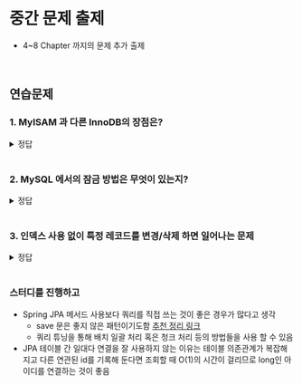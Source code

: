 # 중간 문제 출제
- 4~8 Chapter 까지의 문제 추가 출제

<br>

##  연습문제
### 1. MyISAM 과 다른 InnoDB의 장점은?

<details>
<summary>정답</summary>

1. 레코드 기반 잠금
- 기존 MySQL은 테이블 수준 잠금을 사용하지만 InnoDB는 레코드 기반 잠금을 통해 조회에서 불필요하게 테이블을 잠글 필요가 없어 속도가 빠름
    - 데이터 베이스의 동시성을 높이고 잠금 경합을 줄여 문제가 줄음
- 또한 InnoDB는 잠금 에스컬레이션을 지원하지 않아 작은 잠금이 커다란 잠금으로 자동 변환되지 않고 행 수준 잠금을 유지함

<br>

2. 트랜잭션 지원 메타 데이터
- 기존 파일 기반 메타데이터를 생성하는 일은 서버가 비정상적으로 종료되면 일관되지 않은 상태로 남기도 했음
- InnoDB는 테이블 구조 정보나 스토어드 프로그램 코드 등의 메타데이터를 InnoDB 별도의 테이블에 저장하여 통채로 mysql.ibd 테이블 스페이스에 저장함

<br>

3. 프라이머리 키 클러스터링
- InnoDB의 모든 테이블은 기본적으로 프라이머리 키를 기준으로 클러스터링 되어 저장하여 모든 세컨더리 인덱스는 레코드 주소 대신 프라이머리의 키의 값을 논리적 주소로 사용함
- 프라이머리 키로 클러스터링 하면 연속되는 데이터를 조회하기 좋고 쿼리 실행 계획에서 프라이머리 키를 이용한 레인지 스캔은 상당히 빠르며 다른 키보다 비중이 높게 설정됨

<br>

4. 외래 키 지원
- 외래 키는 부모 테이블과 자식 테이블 간의 연관 관계 존재로 한 테이블에서 체크 작업이 일어나면 다른 테이블이 연달아 잠김이 전파되어 수동 데이터 적재나 스키마 변경 작업이 실패해 기존에는 외래 키를 사용하지 않는 경우가 빈번
- InnoDB는 foreign_key_checks 시스템 변수 설정을 통해 일시적으로 외래 키에 대한 체크 작업을 멈출 수 있어 부가적인 체크가 없어 빠르게 처리할 수 있음
    - 그러나 일시적으로 해제하지만 이후 부모/자식 테이블의 관계가 깨진 상태로 유지하면 안됨

<br>

5. MVCC (Multi Version Concurrency Control)
- 일반적으로 레코드 레벨의 트랜잭션을 지원하는 DBMS가 제공하는 기능으로 MVCC의 가장 큰 목적은 잠금을 사용하지 않는 일관된 읽기를 제공함
- InnoDB는 언두 로그(Undo log)를 이용하여 데이터가 변경될 때 버퍼 풀에서의 데이터는 변경되지만 디스크에는 아직 변경되지 않을 동안 해당 데이터를 조회할 가능성이 있음
- 해당 경우 언두 로그는 아직 반영되지 않은 이전 데이터를 저장해두고 트랜잭션 격리 수준에 따라 커밋이 되기 전 혹은 이후 데이터를 제공할 수 있음

<br>

6. 리두 로그
- 데이터를 영구히 저장하기 전에 변경 사항을 기록하는 로그
- 시스템 장애 시 데이터의 일관성을 보장하며 모든 데이터 변경을 순차적으로 기록하여 시스템 충돌이나 장애가 일어나면 리두 로그를 사용해 마지막 일관된 상태로 복구가 가능

<br>

7. 자동 데드락 감지
- InnoDB는 내부적으로 잠금이 교착 상태에 빠지지 않았는지 잠금 목록을 그래프 형태로 관리하여 데드락 감지 스레드가 주기적으로 잠금 대기 그래프를 검사해 교착 상태에 빠진 트랜잭션 중 하나를 강제 종료함
- 어떤 트랜잭션을 먼저 강제 종료하는지 판단하는 기준은 트랜잭션의 언두 로그 양임
- 동시 처리 스레드가 많다면 일반적인 서비스에서 데드락 감지 스레드가 잠금 목록을 검사하는데 많은 자원을 소모할 수도 있어 innodb_deadlock_detect 시스템 변수를 통해 데드락 감지 스레드를 작동하지 않게 할 수 있음

<br>

8. 자동화 장애 복구
- InnoDB는 손실이나 장애로부터 데이터를 보호하기 위한 여러 매커니즘이 탑재되어 있어 일부만 데이터가 기록되면 일련의 복구 작업이 자동으로 진행 됨
- InnoDB는 매우 견고하여 데이터 파일 손상이나 MySQL 서버가 실행되지 못하는 경우는 매우 적지만 복구를 못하는 경우가 발생할 수도 있는데 해당 경우 복구는 쉽지 않으며 자동으로 복구될 수 없는 손상이 있다면 자동 복구를 멈추고 MySQL 서버는 종료됨

<br>

9. 버퍼 풀
- InnoDB 의 핵심적인 부분으로 디스크의 데이터 파일이나 인덱스 정보를 메모리에 캐시해두는 공간
- 쓰기 작업을 지연하여 일괄 작업으로 처리할 수 있게하는 버퍼 역할도 같이함
    - 모아서 처리하여 랜덤 디스크 작업의 횟수를 줄일 수 있음
- InnoDB 버퍼 풀은 크기를 동적으로 조절할 수 있어 처음에는 작게 점차 늘리며 적용하는 것을 추천
    - 50% 에서 버퍼풀을 지정해두고 설정을 찾는 것을 추천



</details>

<br>

### 2. MySQL 에서의 잠금 방법은 무엇이 있는지?

<details>
<summary>정답</summary>

1. 글로벌 락 (Global Lock)
- 데이터베이스 서버 전체를 잠그기 위해 사용
- 데이터베이스 백업 시 일관된 상태를 유지하기 위해 사용될 수 있음
- 모든 데이터베이스와 모든 테이블을 읽기 전용 모드로 전환하여 서버 전체에 걸쳐 새로운 쓰기 작업이 불가능해짐

<br>

2. 테이블 락 (Table Lock)
- 특정 테이블에 대한 읽기 또는 쓰기 작업을 제어하기 위해 사용
- 임의로 사용하면 안되며 MySQL 내부적으로 잠금을 동작
    - DDL은 사용하면 안되며 DML은 임의로 사용이 가능함
- 데이터 이동이나 특정 테이블에 대한 원자적 작업 수행 시 사용
- 특정 테이블에만 적용되어 읽기 잠금은 다른 세션이 해당 테이블을 읽을 수 있게 하지만, 쓰기 잠금은 모든 세션에서 해당 테이블에 대한 읽기 및 쓰기를 차단

<br>

3. 레코드 락 (Record Lock)
- 특정 행에 대한 쓰기 작업을 제어하기 위해 사용됩
    - 레코드를 잠그는 것이 아니라 인덱스를 잠그고 인덱스가 없다면 클러스트 인덱스를 만들어 잠금을 진행
- 트랜잭션이 특정 행을 업데이트하거나 삭제할 때, 해당 행에 대한 다른 트랜잭션의 접근을 제어하기 위해 사용
- 단일 행에 적용되어 다른 트랜잭션이 같은 행을 수정하지 못하게 함
- 규모가 좁아 높은 동시성을 지원하며, 충돌 가능성을 줄이기 위해 세밀한 잠금을 제공함

<br>

4. 네임드 락 (Named Lock)
- 사용자가 정의한 임의의 리소스에 대한 잠금을 제공하기 위해 사용
- 분산 환경에서 특정 리소스를 보호하거나 사용자 정의 동기화 메커니즘을 구현할 때 사용됨
- 사용자 정의 잠금 이름에 대해 적용되어 같은 이름의 잠금에 대해서만 영향을 끼침
- 다른 잠금 메커니즘과 독립적으로 작동하며, 특정 리소스나 작업을 보호하기 위해 유연하게 사용할 수 있음

<br>

5. 메타 데이터 락 (Metadata Lock)
- 테이블의 구조나 메타데이터를 변경할 때 데이터의 일관성을 보장하기 위해 사용
- 테이블 구조 변경(예: ALTER TABLE), 인덱스 추가, 테이블 삭제 등의 작업 시 사용됨
- 특정 테이블의 메타데이터에 대해 적용되어 메타데이터가 변경되는 동안 다른 세션이 해당 테이블에 접근하지 못하게 함
- MySQL 내부적으로 관리되는 잠금으로, 테이블의 스키마 변경 작업을 보호함
    - 일반적으로 사용자가 직접 제어하지는 않음

<br>

#### 기타 락

6. 갭 락 (Gap Lock)
- 인덱스 레코드 사이의 간격에 대한 잠금
- InnoDB에서 다른 트랜잭션이 아직 존재하지 않는 레코드 간의 간격 (gap)을 잠그는 락으로 주로 범위 기반의 검색 쿼리에서 사용
- 특정 범위를 잠근다고 가정했을 때 where id > 100 AND id < 200 에서 100과 200 사이의 레코드 간격을 잠금
- 다른 트랜잭션이 해당 범위에 새로운 레코드를 삽입하지 못하도록 함
- 팬텀 읽기를 방지하기 위한 잠금

7. 넥스트 키 락 (Next-Key Lock)
- 레코드와 인접한 간격을 잠그는 락
- 갭 락을 보완하기 위해 사용되는 락으로, 범위 기반의 검색 쿼리에서 범위의 끝에 해당하는 키 다음에 오는 레코드를 잠그는 락으로 갭락보다 정밀한 잠금을 제공
    - 갭 락이 보호하지 못하는 트랜잭션의 범위 끝 다음의 키 값에 해당하는 레코드에 대한 접근을 제한하기 위해 사용
    - 인덱스에서 트랜잭션이 접근하려는 키 값 다음에 오는 레코드를 잠그는 것임
- 트랜잭션 간의 격리 수준을 유지하면서 다른 트랜잭션이 레코드를 삽입하거나 수정하는 것을 방지
- 팬텀 읽기를 방지하기 위한 잠금

8. 인텐트 락 (Intent Lock)
- 테이블 수준의 잠금 의도 표시. 상위 레벨 잠금 지원

</details>

<br>

### 3. 인덱스 사용 없이 특정 레코드를 변경/삭제 하면 일어나는 문제

<details>
<summary>정답</summary>

- 인덱스 잠금은 검색을 수행한 인덱스를 잠그고나서 테이블의 레코드를 잠그는 방식으로 구현되어 있음 (자동 인덱스 잠금)
- Update, Delete 문장이 실행될 때 테이블에 적절히 사용할 수 있는 인덱스가 없으면 불필요하게 많은 레코드나 모든 레코드를 잠글 수도 있음
- 우선 레코드를 찾기위해 인덱스를 찾는데 InnoDB는 이러한 인덱스를 먼저 잠그고 레코드를 잠그며 이후 동작함
- 그런데 인덱스가 존재하지 않거나 적절하지 않다면 레코드를 찾기위한 모든 레코드를 차례대로 스캔하기 때문에 해당 경우에서 스캔되는 레코드에 대해서도 잠금을 획득해야하므로 해당 테이블에 잠금이 발생함

</details>

<br>

### 스터디를 진행하고
- Spring JPA 메서드 사용보다 쿼리를 직접 쓰는 것이 좋은 경우가 많다고 생각
    - save 문은 좋지 않은 패턴이기도함 [추천 정리 링크](https://devs0n.tistory.com/113)
    - 쿼리 튜닝을 통해 배치 일괄 처리 혹은 청크 처리 등의 방법들을 사용 할 수 있음
- JPA 테이블 간 일대다 연결을 잘 사용하지 않는 이유는 테이블 의존관계가 복잡해지고 다른 연관된 id를 기록해 둔다면 조회할 때 O(1)의 시간이 걸리므로 long인 아이디를 연결하는 것이 좋음